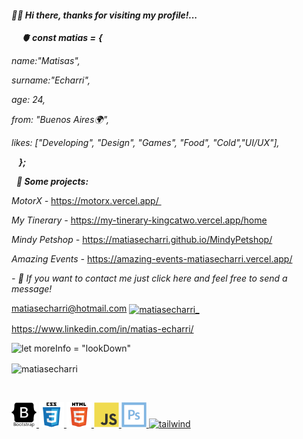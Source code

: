 
#### *👋🏻​ Hi there, thanks for visiting my profile!...*  
      ***🫀 const matias =*** ***{***


*name:"Matisas",*

*surname:"Echarri",*

*age: 24,*

*from: "Buenos Aires🌍",*

*likes: ["Developing", "Design", "Games", "Food", "Cold","UI/UX"],*

   ***};***
  
  
  ***🌊 Some projects:*** 
   
  *MotorX -* https://motorx.vercel.app/ 
  
  *My Tinerary -* https://my-tinerary-kingcatwo.vercel.app/home
   
  *Mindy Petshop -* https://matiasecharri.github.io/MindyPetshop/ 

  *Amazing Events -* https://amazing-events-matiasecharri.vercel.app/
 



*- 🔭 If you want to contact me just click here and feel free to send a message!* 

matiasecharri@hotmail.com
<a href="https://instagram.com/matiasecharri_" target="blank"><img align="center" src="https://raw.githubusercontent.com/rahuldkjain/github-profile-readme-generator/master/src/images/icons/Social/instagram.svg" alt="matiasecharri_" height="30" width="40" /></a> 
</p>


https://www.linkedin.com/in/matias-echarri/


![*let moreInfo = "lookDown"*](https://media.tenor.com/ZvOCunW56s4AAAAd/rain-pixel.gifv)

<p><img align="center" src="https://github-readme-stats.vercel.app/api/top-langs?username=matiasecharri&show_icons=true&locale=en&layout=compact" alt="matiasecharri" /></p>
         <p align="left"> <a href="https://getbootstrap.com" target="_blank" rel="noreferrer"> <img src="https://raw.githubusercontent.com/devicons/devicon/master/icons/bootstrap/bootstrap-plain-wordmark.svg" alt="bootstrap" width="40" height="40"/> </a> <a href="https://www.w3schools.com/css/" target="_blank" rel="noreferrer"> <img src="https://raw.githubusercontent.com/devicons/devicon/master/icons/css3/css3-original-wordmark.svg" alt="css3" width="40" height="40"/> </a> <a href="https://www.w3.org/html/" target="_blank" rel="noreferrer"> <img src="https://raw.githubusercontent.com/devicons/devicon/master/icons/html5/html5-original-wordmark.svg" alt="html5" width="40" height="40"/> </a> <a href="https://developer.mozilla.org/en-US/docs/Web/JavaScript" target="_blank" rel="noreferrer"> <img src="https://raw.githubusercontent.com/devicons/devicon/master/icons/javascript/javascript-original.svg" alt="javascript" width="40" height="40"/> </a> <a href="https://www.photoshop.com/en" target="_blank" rel="noreferrer"> <img src="https://raw.githubusercontent.com/devicons/devicon/master/icons/photoshop/photoshop-line.svg" alt="photoshop" width="40" height="40"/> </a> <a href="https://tailwindcss.com/" target="_blank" rel="noreferrer"> <img src="https://www.vectorlogo.zone/logos/tailwindcss/tailwindcss-icon.svg" alt="tailwind" width="40" height="40"/> </a> </p>
<p align="left">











